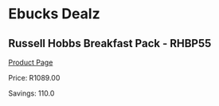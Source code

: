 
# Ebucks Dealz
## Russell Hobbs Breakfast Pack - RHBP55
[Product Page](https://www.ebucks.com/web/shop/productSelected.do?prodId=1149063751&catId=704985963)

Price: R1089.00

Savings: 110.0


	